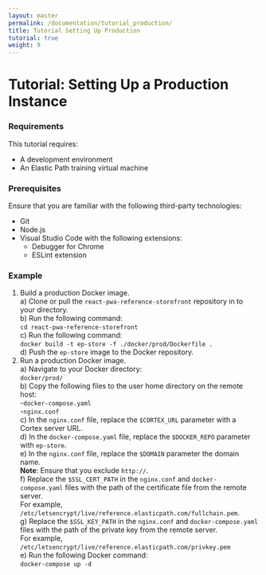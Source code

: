 ```yaml
---
layout: master
permalink: /documentation/tutorial_production/
title: Tutorial Setting Up Production
tutorial: true
weight: 9
---
```

# Tutorial: Setting Up a Production Instance

### Requirements

This tutorial requires:
* A development environment
* An Elastic Path training virtual machine

### Prerequisites

Ensure that you are familiar with the following third-party technologies:<br>
* Git
* Node.js
* Visual Studio Code with the following extensions:
   * Debugger for Chrome
   * ESLint extension

### Example

1. Build a production Docker image.<br>
    a) Clone or pull the `react-pwa-reference-storefront` repository in to your directory.<br>
    b) Run the following command: <br>`cd react-pwa-reference-storefront`<br>
    c) Run the following command: <br>`docker build -t ep-store -f ./docker/prod/Dockerfile .` <br>
    d) Push the `ep-store` image to the Docker repository.<br>
2. Run a production Docker image.<br>
    a) Navigate to your Docker directory: <br>`docker/prod/`<br>
    b) Copy the following files to the user home directory on the remote host:<br>
        -`docker-compose.yaml`<br>
        -`nginx.conf` <br>
    c) In the `nginx.conf` file, replace the `$CORTEX_URL` parameter with a Cortex server URL.<br>
    d) In the `docker-compose.yaml` file, replace the `$DOCKER_REPO` parameter with `ep-store`.<br>
    e) In the `nginx.conf` file, replace the `$DOMAIN` parameter the domain name. <br>
    **Note**: Ensure that you exclude `http://`.<br>
    f) Replace the `$SSL_CERT_PATH` in the `nginx.conf` and `docker-compose.yaml` files with the path of the certificate file from the remote server. <br> For example, `/etc/letsencrypt/live/reference.elasticpath.com/fullchain.pem`.<br>
    g) Replace the `$SSL_KEY_PATH` in the `nginx.conf` and `docker-compose.yaml` files with the path of the private key from the remote server.<br> For example, `/etc/letsencrypt/live/reference.elasticpath.com/privkey.pem`<br>
    e) Run the following Docker command: <br> `docker-compose up -d` <br>
